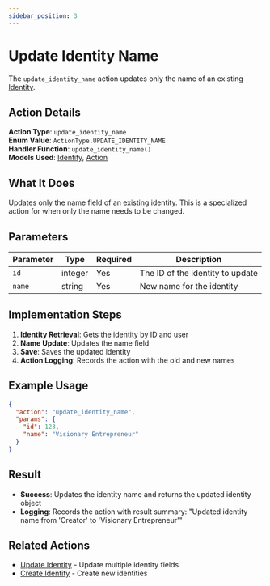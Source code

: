 ```yaml
---
sidebar_position: 3
---
```


# Update Identity Name

The `update_identity_name` action updates only the name of an existing [Identity](/docs/database/models/identity).

## Action Details

**Action Type**: `update_identity_name`  
**Enum Value**: `ActionType.UPDATE_IDENTITY_NAME`  
**Handler Function**: `update_identity_name()`  
**Models Used**: [Identity](/docs/database/models/identity), [Action](/docs/database/models/action)

## What It Does

Updates only the name field of an existing identity. This is a specialized action for when only the name needs to be changed.

## Parameters

| Parameter | Type    | Required | Description                      |
| --------- | ------- | -------- | -------------------------------- |
| `id`      | integer | Yes      | The ID of the identity to update |
| `name`    | string  | Yes      | New name for the identity        |

## Implementation Steps

1. **Identity Retrieval**: Gets the identity by ID and user
2. **Name Update**: Updates the name field
3. **Save**: Saves the updated identity
4. **Action Logging**: Records the action with the old and new names

## Example Usage

```json
{
  "action": "update_identity_name",
  "params": {
    "id": 123,
    "name": "Visionary Entrepreneur"
  }
}
```

## Result

- **Success**: Updates the identity name and returns the updated identity object
- **Logging**: Records the action with result summary: "Updated identity name from 'Creator' to 'Visionary Entrepreneur'"

## Related Actions

- [Update Identity](update-identity) - Update multiple identity fields
- [Create Identity](create-identity) - Create new identities
